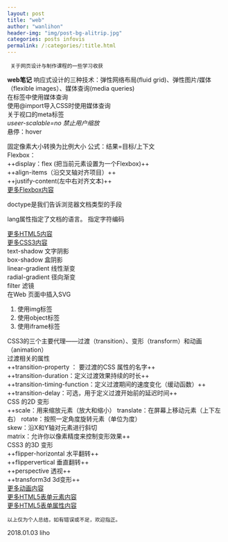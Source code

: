 ```yaml
---
layout: post
title: "web"
author: "wanlihon"
header-img: "img/post-bg-alitrip.jpg"
categories: posts infovis
permalink: /:categories/:title.html
---
```

```
 关于网页设计与制作课程的一些学习收获
```
 **web笔记**
 响应式设计的三种技术：弹性网络布局(fluid grid)、弹性图片/媒体（flexible images）、媒体查询(media queries)  
 在<link>标签中使用媒体查询  
 使用@import导入CSS时使用媒体查询  
 关于视口的meta标签  
 *useer-scalable=no 禁止用户缩放*  
 悬停：hover  
 
 
 固定像素大小转换为比例大小 公式：结果=目标/上下文  
 Flexbox：  
 ++display：flex (把当前元素设置为一个Flexbox)++  
 ++align-items（沿交叉轴对齐项目）++  
 ++justify-content(左中右对齐文本)++  
 [更多Flexbox内容](http://www.w3school.com.cn/cssref/index.asp#flexbox)  
 <!DOCTYPE html>doctype是我们告诉浏览器文档类型的手段  
 lang属性指定了文档的语言。
 <meta charset="utf-8">指定字符编码  
 
 [更多HTML5内容](http://www.w3school.com.cn/html5/index.asp)  
 [更多CSS3内容](http://www.w3school.com.cn/css3/index.asp)  
 text-shadow 文字阴影  
 box-shadow 盒阴影  
 linear-gradient 线性渐变  
 radial-gradient 径向渐变  
 filter 滤镜  
 在Web 页面中插入SVG  
1.  使用img标签  
2.  使用object标签
3.  使用iframe标签  
 
CSS3的三个主要代理——过渡（transition）、变形（transform）和动画（animation）  
过渡相关的属性  
++transition-property ： 要过渡的CSS 属性的名字++  
++transition-duration：定义过渡效果持续的时长++  
++transition-timing-function：定义过渡期间的速度变化（缓动函数）++  
++transition-delay：可选，用于定义过渡开始前的延迟时间++   
CSS 的2D 变形  
++scale：用来缩放元素（放大和缩小）
translate：在屏幕上移动元素（上下左右）
rotate：按照一定角度旋转元素（单位为度）  
skew：沿X和Y轴对元素进行斜切  
matrix：允许你以像素精度来控制变形效果++  
CSS3 的3D 变形  
++flipper-horizontal 水平翻转++  
++flippervertical 垂直翻转++  
++perspective 透视++  
++transform3d 3d变形++  
[更多动画内容](http://www.w3school.com.cn/css3/css3_animation.asp)  
[更多HTML5表单元素内容](http://www.w3school.com.cn/html5/html_5_form_elements.asp)  
[更多HTML5表单属性内容](http://www.w3school.com.cn/html5/html_5_form_attributes.asp)  

```
以上仅为个人总结，如有错误或不足，欢迎指正。
```
2018.01.03 liho

 